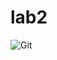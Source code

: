 # lab2
![Git ](![image](https://user-images.githubusercontent.com/92797917/201215264-a3815c9d-7c38-4cb8-aec9-2c26752caec1.png) "Omar Hesham")
